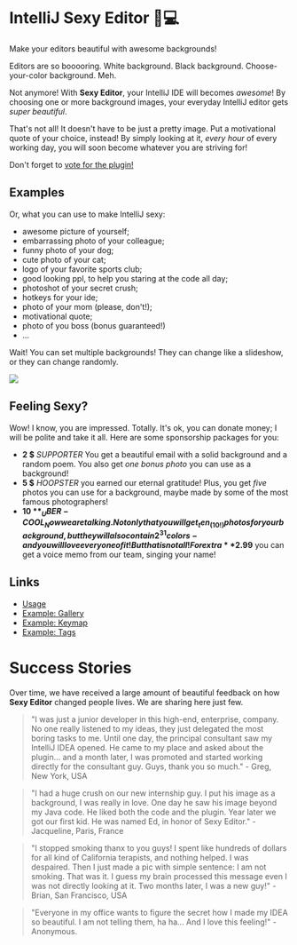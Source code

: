 # IntelliJ Sexy Editor 💟💻

<!-- Plugin description -->
Make your editors beautiful with awesome backgrounds!

Editors are so booooring. White background. Black background.
Choose-your-color background. Meh.

Not anymore! With **Sexy Editor**, your IntelliJ IDE will becomes _awesome_! By choosing one or more background images, your everyday IntelliJ editor gets _super beautiful_.

That's not all! It doesn't have to be just a pretty image. Put a motivational quote of your choice, instead! By simply looking at it, _every hour_ of every working day, you will soon become whatever you are striving for!

<!-- Plugin description end -->

Don't forget to [vote for the plugin!](https://plugins.jetbrains.com/plugin/1833-sexy-editor)

## Examples

Or, what you can use to make IntelliJ sexy:

+ awesome picture of yourself;
+ embarrassing photo of your colleague;
+ funny photo of your dog;
+ cute photo of your cat;
+ logo of your favorite sports club;
+ good looking ppl, to help you staring at the code all day;
+ photoshot of your secret crush;
+ hotkeys for your ide;
+ photo of your mom (please, don't!);
+ motivational quote;
+ photo of you boss (bonus guaranteed!)
+ ...

Wait! You can set multiple backgrounds! They can change like
a slideshow, or they can change randomly.

![](sexyeditor.jpg)

## Feeling Sexy?

Wow! I know, you are impressed. Totally. It's ok, you can donate
money; I will be polite and take it all. Here are some sponsorship
packages for you:

+ **2 $** _SUPPORTER_
  You get a beautiful email with a solid background
  and a random poem. You also get _one bonus photo_ you can use as a
  background!
+ **5 $** _HOOPSTER_
  you earned our eternal gratitude! Plus, you get _five_ photos
  you can use for a background, maybe made by some of the most
  famous photographers!
+ **10 $** _UBER-COOL_
  Now we are talking. Not only that you will get _ten_ (10!) photos
  for your background, but they will also contain 2^31 colors -
  and you will love every one of it! But that is not all!
  For extra **2.99$** you can get a voice memo from our
  team, singing your name!

## Links

+ [Usage](doc/Usage.md)
+ [Example: Gallery](doc/ExampleGallery.md)
+ [Example: Keymap](doc/ExampleKeymap.md)
+ [Example: Tags](doc/ExampleTags.md)

# Success Stories

Over time, we have received a large amount of beautiful feedback on how **Sexy Editor** changed people lives. We are sharing here just few.

> "I was just a junior developer in this high-end, enterprise, company. No one really listened to my ideas, they just delegated the most boring tasks to me. Until one day, the principal consultant saw my IntelliJ IDEA opened. He came to my place and asked about the plugin... and a month later, I was promoted and started working directly for the consultant guy. Guys, thank you so much." - Greg, New York, USA

> "I had a huge crush on our new internship guy. I put his image as a background, I was really in love. One day he saw his image beyond my Java code. He liked both the code and the plugin. Year later we got our first kid. He was named Ed, in honor of Sexy Editor." - Jacqueline, Paris, France

> "I stopped smoking thanx to you guys! I spent like hundreds of dollars for all kind of California terapists, and nothing helped. I was despaired. Then I just made a pic with simple sentence: I am not smoking. That was it. I guess my brain processed this message even I was not directly looking at it. Two months later, I was a new guy!" - Brian, San Francisco, USA

> "Everyone in my office wants to figure the secret how I made my IDEA so beautiful. I am not telling them, ha ha... And I love this feeling!" - Anonymous.
